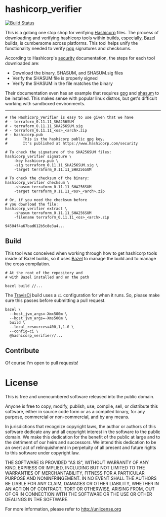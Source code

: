 hashicorp_verifier
===============

[![Build Status](https://travis-ci.org/mitchelldavis/hashicorp_verifier.svg?branch=master)](https://travis-ci.org/mitchelldavis/hashicorp_verifier)

This is a golang one stop shop for verifying [Hashicorp](https://www.hashicorp.com/) files.  The process of downloading and verifying hashicorp tools within builds, especially, [Bazel](https://bazel.build/) builds, is cumbersome across platforms.  This tool helps unify the functionality needed to verify [pgp](https://en.wikipedia.org/wiki/Pretty_Good_Privacy) signatures and checksums.

According to Hashicorp's [security](https://www.hashicorp.com/security) documentation, the steps for each tool downloaded are:

- Download the binary, SHASUM, and SHASUM.sig files
- Verify the SHASUM file is properly signed
- Verify the SHASUM in the file matches the binary

Their documentation even has an example that requires [gpg](https://www.gnupg.org/) and [shasum](https://linux.die.net/man/1/shasum) to be installed.  This makes sense with popular linux distros, but get's difficult working with sandboxed environments.

---

```
# The Hashicorp_Verifier is easy to use given that we have 
# - terraform_0.11.11_SHA256SUM
# - terraform_0.11.11_SHA256SUM.sig
# - terraform_0.11.11_<os>_<arch>.zip
# - hashicorp.pub
#		This is the hashicorp public gpg key.
#		It's published at https://www.hashicorp.com/security

# To check the signature of the SHA256SUM files:
hashicorp_verifier signature \
	-key hashicorp.pub \
	-sig terraform_0.11.11_SHA256SUM.sig \
	-target terraform_0.11.11_SHA256SUM

# To check the checksum of the binary:
hashicorp_verifier checksum \
	-shasum terraform_0.11.11_SHA256SUM
	-target terraform_0.11.11_<os>_<arch>.zip

# Or, if you need the checksum before
# you download the file:
hashicorp_verifier extract \
	-shasum terraform_0.11.11_SHA256SUM
	-filename terraform_0.11.11_<os>_<arch>.zip

94504f4a67bad612b5c8e3a4...
```

Build
-----

This tool was conceived when working through how to get hashicorp tools inside of Bazel builds, so it uses [Bazel](https://bazel.build/) to manage the build and to manage the cross compilation.

```
# At the root of the repository and 
# with Bazel installed and on the path

bazel build //...
```

The [TravisCi](https://travis-ci.org/mitchelldavis/terraform_verifier) build uses a `ci` configuration for when it runs.  So, please make sure this passes before submitting a pull request.

```
bazel \
  --host_jvm_args=-Xmx500m \
  --host_jvm_args=-Xms500m \
  build \
  --local_resources=400,1,1.0 \
  --config=ci \
  @hashicorp_verifier//...
```

Contribute
----------

Of course I'm open to pull requests!

License
=======

This is free and unencumbered software released into the public domain.

Anyone is free to copy, modify, publish, use, compile, sell, or
distribute this software, either in source code form or as a compiled
binary, for any purpose, commercial or non-commercial, and by any
means.

In jurisdictions that recognize copyright laws, the author or authors
of this software dedicate any and all copyright interest in the
software to the public domain. We make this dedication for the benefit
of the public at large and to the detriment of our heirs and
successors. We intend this dedication to be an overt act of
relinquishment in perpetuity of all present and future rights to this
software under copyright law.

THE SOFTWARE IS PROVIDED "AS IS", WITHOUT WARRANTY OF ANY KIND,
EXPRESS OR IMPLIED, INCLUDING BUT NOT LIMITED TO THE WARRANTIES OF
MERCHANTABILITY, FITNESS FOR A PARTICULAR PURPOSE AND NONINFRINGEMENT.
IN NO EVENT SHALL THE AUTHORS BE LIABLE FOR ANY CLAIM, DAMAGES OR
OTHER LIABILITY, WHETHER IN AN ACTION OF CONTRACT, TORT OR OTHERWISE,
ARISING FROM, OUT OF OR IN CONNECTION WITH THE SOFTWARE OR THE USE OR
OTHER DEALINGS IN THE SOFTWARE.

For more information, please refer to <http://unlicense.org>
